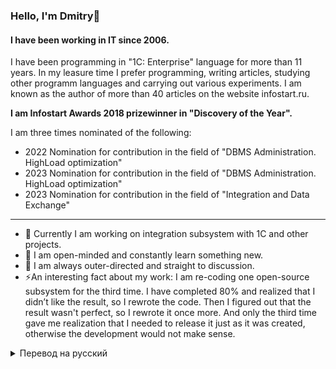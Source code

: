 ### Hello, I'm Dmitry👋

#### I have been working in IT since 2006.

I have been programming in "1C: Enterprise" language for more than 11 years. In my leasure time I prefer programming, writing articles, studying other programm languages and carrying out various experiments. I am known as the author of more than 40 articles on the website infostart.ru.

**I am Infostart Awards 2018 prizewinner in "Discovery of the Year".**

I am three times nominated of the following:

- 2022 Nomination for contribution in the field of "DBMS Administration. HighLoad optimization"
- 2023 Nomination for contribution in the field of "DBMS Administration. HighLoad optimization"
- 2023 Nomination for contribution in the field of "Integration and Data Exchange"

---

- 🔭 Currently I am working on integration subsystem with 1C and other projects.
- 🌱 I am open-minded and constantly learn something new.
- 💬 I am always outer-directed and straight to discussion.
- ⚡️An interesting fact about my work: I am re-coding one open-source subsystem for the third time. I have completed 80% and realized that I didn’t like the result, so I rewrote the code. Then I figured out that the result wasn't perfect, so I rewrote it once more. And only the third time gave me realization that I needed to release it just as it was created, otherwise the development would not make sense.

<details>
  <summary>Перевод на русский</summary>
  <p>Привет, я Дмитрий 👋</p>
  <p>Работаю в IT с 2006 года.

Программирую на языке 1С Предприятие более 11 лет. В свободное время программирую, пишу статьи, изучаю другие языки программирования и провожу различные эксперименты. Известен как автор более 40 статей на сайте infostart.ru.

**Стал лауреатом премии Infostart Awards 2018 в номинации «Открытие года».**

Трижды становился номинантом:

- 2022 Номинация за вклад в области "Администрирование СУБД. Оптимизация HighLoad"
- 2023 Номинация за вклад в области "Администрирование СУБД. Оптимизация HighLoad"
- 2023 Номинация за вклад в области "Интеграция и обмен данными"

---

- 🔭 Сейчас работаю над подсистемой интеграции с 1С и другими проектами
- 🌱 Постоянно узнаю что-то новое
- 💬 всегда открыт к диалогу
- ⚡Интересный факт: я уже третий раз переписываю одну опенсорсную подсистему. Я выполнил 80% и понял, что результат мне не понравился, поэтому переписал весь код. Потом я увидел, что код опять не идеальный, поэтому переписал его еще раз. И только с третьего раза я понял, что нужно выложить в том виде, в котором получится, иначе разработка не будет иметь смысла
  </p>
</details>
